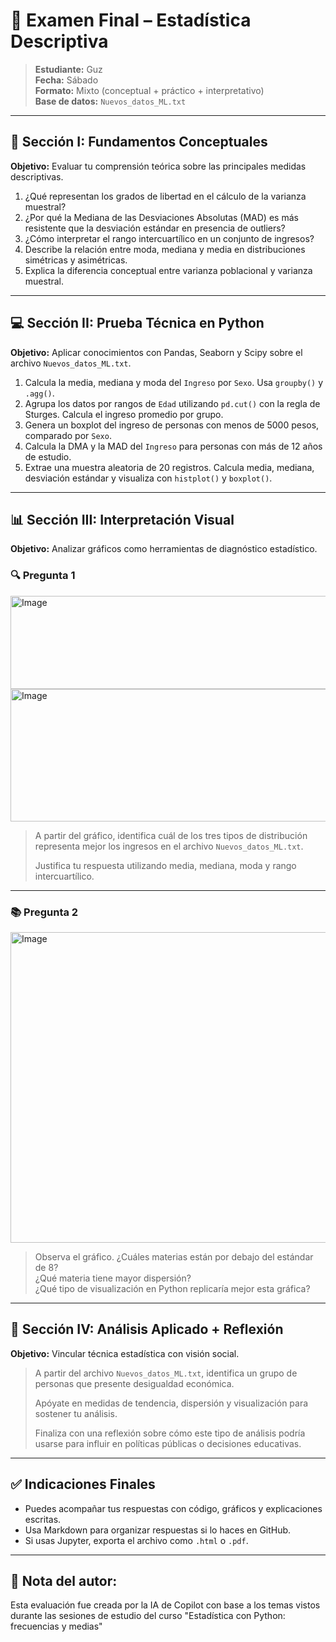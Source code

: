 # 🧪 Examen Final – Estadística Descriptiva

> **Estudiante:** Guz  
> **Fecha:** Sábado  
> **Formato:** Mixto (conceptual + práctico + interpretativo)  
> **Base de datos:** `Nuevos_datos_ML.txt`  

---

## 📘 Sección I: Fundamentos Conceptuales

**Objetivo:** Evaluar tu comprensión teórica sobre las principales medidas descriptivas.

1. ¿Qué representan los grados de libertad en el cálculo de la varianza muestral?
2. ¿Por qué la Mediana de las Desviaciones Absolutas (MAD) es más resistente que la desviación estándar en presencia de outliers?
3. ¿Cómo interpretar el rango intercuartílico en un conjunto de ingresos?
4. Describe la relación entre moda, mediana y media en distribuciones simétricas y asimétricas.
5. Explica la diferencia conceptual entre varianza poblacional y varianza muestral.

---

## 💻 Sección II: Prueba Técnica en Python

**Objetivo:** Aplicar conocimientos con Pandas, Seaborn y Scipy sobre el archivo `Nuevos_datos_ML.txt`.

1. Calcula la media, mediana y moda del `Ingreso` por `Sexo`. Usa `groupby()` y `.agg()`.
2. Agrupa los datos por rangos de `Edad` utilizando `pd.cut()` con la regla de Sturges. Calcula el ingreso promedio por grupo.
3. Genera un boxplot del ingreso de personas con menos de 5000 pesos, comparado por `Sexo`.
4. Calcula la DMA y la MAD del `Ingreso` para personas con más de 12 años de estudio.
5. Extrae una muestra aleatoria de 20 registros. Calcula media, mediana, desviación estándar y visualiza con `histplot()` y `boxplot()`.

---

## 📊 Sección III: Interpretación Visual

**Objetivo:** Analizar gráficos como herramientas de diagnóstico estadístico.

### 🔍 Pregunta 1

<img width="540" height="149" alt="Image" src="https://github.com/user-attachments/assets/9aa7f6ff-708c-450c-aeab-75fd3fe005f6" />

<img width="540" height="212" alt="Image" src="https://github.com/user-attachments/assets/94546de6-63a2-4211-9c5b-f2fdeccf7415" />

> A partir del gráfico, identifica cuál de los tres tipos de distribución representa mejor los ingresos en el archivo `Nuevos_datos_ML.txt`.
>
> Justifica tu respuesta utilizando media, mediana, moda y rango intercuartílico.

---

### 📚 Pregunta 2

<img width="1114" height="497" alt="Image" src="https://github.com/user-attachments/assets/6417fee0-599e-44ed-9c9a-e94dc512f6da" />

> Observa el gráfico. ¿Cuáles materias están por debajo del estándar de 8?  
> ¿Qué materia tiene mayor dispersión?  
> ¿Qué tipo de visualización en Python replicaría mejor esta gráfica?

---

## 🧭 Sección IV: Análisis Aplicado + Reflexión

**Objetivo:** Vincular técnica estadística con visión social.

> A partir del archivo `Nuevos_datos_ML.txt`, identifica un grupo de personas que presente desigualdad económica.  
>
> Apóyate en medidas de tendencia, dispersión y visualización para sostener tu análisis.  
>
> Finaliza con una reflexión sobre cómo este tipo de análisis podría usarse para influir en políticas públicas o decisiones educativas.

---

## ✅ Indicaciones Finales

- Puedes acompañar tus respuestas con código, gráficos y explicaciones escritas.  
- Usa Markdown para organizar respuestas si lo haces en GitHub.  
- Si usas Jupyter, exporta el archivo como `.html` o `.pdf`.

---
## 🤖 Nota del autor:
Esta evaluación fue creada por la IA de Copilot con base a los temas vistos durante las sesiones de estudio del curso "Estadística con Python: frecuencias y medias"

